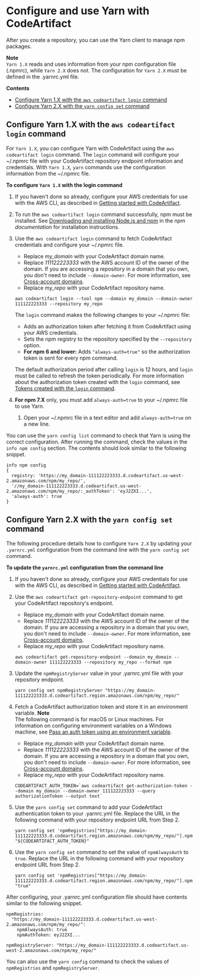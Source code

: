 # Configure and use Yarn with CodeArtifact<a name="npm-yarn"></a>

After you create a repository, you can use the Yarn client to manage npm packages\.

**Note**  
`Yarn 1.X` reads and uses information from your npm configuration file \(\.npmrc\), while `Yarn 2.X` does not\. The configuration for `Yarn 2.X` must be defined in the \.yarnrc\.yml file\.

**Contents**
+ [Configure Yarn 1\.X with the `aws codeartifact login` command](#npm-yarn-configure-login)
+ [Configure Yarn 2\.X with the `yarn config set` command](#npm-yarn-configure-yarn-command)

## Configure Yarn 1\.X with the `aws codeartifact login` command<a name="npm-yarn-configure-login"></a>

For `Yarn 1.X`, you can configure Yarn with CodeArtifact using the `aws codeartifact login` command\. The `login` command will configure your \~/\.npmrc file with your CodeArtifact repository endpoint information and credentials\. With `Yarn 1.X`, `yarn` commands use the configuration information from the \~/\.npmrc file\.

**To configure `Yarn 1.X` with the login command**

1. If you haven't done so already, configure your AWS credentials for use with the AWS CLI, as described in [Getting started with CodeArtifact](getting-started.md)\.

1. To run the `aws codeartifact login` command successfully, npm must be installed\. See [Downloading and installing Node\.js and npm](https://docs.npmjs.com/downloading-and-installing-node-js-and-npm/) in the *npm documentation* for installation instructions\.

1. Use the `aws codeartifact login` command to fetch CodeArtifact credentials and configure your \~/\.npmrc file\.
   + Replace *my\_domain* with your CodeArtifact domain name\.
   + Replace *111122223333* with the AWS account ID of the owner of the domain\. If you are accessing a repository in a domain that you own, you don't need to include `--domain-owner`\. For more information, see [Cross\-account domains](domain-overview.md#domain-overview-cross-account)\.
   + Replace *my\_repo* with your CodeArtifact repository name\.

   ```
   aws codeartifact login --tool npm --domain my_domain --domain-owner 111122223333 --repository my_repo
   ```

   The `login` command makes the following changes to your \~/\.npmrc file:
   + Adds an authorization token after fetching it from CodeArtifact using your AWS credentials\.
   + Sets the npm registry to the repository specified by the `--repository` option\.
   + **For npm 6 and lower:** Adds `"always-auth=true"` so the authorization token is sent for every npm command\.

   The default authorization period after calling `login` is 12 hours, and `login` must be called to refresh the token periodically\. For more information about the authorization token created with the `login` command, see [Tokens created with the `login` command](tokens-authentication.md#auth-token-login)\.

1. **For npm 7\.X** only, you must add `always-auth=true` to your \~/\.npmrc file to use Yarn\.

   1. Open your \~/\.npmrc file in a text editor and add `always-auth=true` on a new line\.

You can use the `yarn config list` command to check that Yarn is using the correct configuration\. After running the command, check the values in the `info npm config` section\. The contents should look similar to the following snippet\.

```
info npm config
{
  registry: 'https://my_domain-111122223333.d.codeartifact.us-west-2.amazonaws.com/npm/my_repo/',
  '//my_domain-111122223333.d.codeartifact.us-west-2.amazonaws.com/npm/my_repo/:_authToken': 'eyJ2ZXI...',
  'always-auth': true
}
```

## Configure Yarn 2\.X with the `yarn config set` command<a name="npm-yarn-configure-yarn-command"></a>

The following procedure details how to configure `Yarn 2.X` by updating your `.yarnrc.yml` configuration from the command line with the `yarn config set` command\.

**To update the `yarnrc.yml` configuration from the command line**

1. If you haven't done so already, configure your AWS credentials for use with the AWS CLI, as described in [Getting started with CodeArtifact](getting-started.md)\.

1. Use the `aws codeartifact get-repository-endpoint` command to get your CodeArtifact repository's endpoint\.
   + Replace *my\_domain* with your CodeArtifact domain name\.
   + Replace *111122223333* with the AWS account ID of the owner of the domain\. If you are accessing a repository in a domain that you own, you don't need to include `--domain-owner`\. For more information, see [Cross\-account domains](domain-overview.md#domain-overview-cross-account)\.
   + Replace *my\_repo* with your CodeArtifact repository name\.

   ```
   aws codeartifact get-repository-endpoint --domain my_domain --domain-owner 111122223333 --repository my_repo --format npm
   ```

1. Update the `npmRegistryServer` value in your \.yarnrc\.yml file with your repository endpoint\.

   ```
   yarn config set npmRegistryServer "https://my_domain-111122223333.d.codeartifact.region.amazonaws.com/npm/my_repo/"
   ```

1. Fetch a CodeArtifact authorization token and store it in an environment variable\.
**Note**  
The following command is for macOS or Linux machines\. For information on configuring environment variables on a Windows machine, see [Pass an auth token using an environment variable](tokens-authentication.md#env-var)\.
   + Replace *my\_domain* with your CodeArtifact domain name\.
   + Replace *111122223333* with the AWS account ID of the owner of the domain\. If you are accessing a repository in a domain that you own, you don't need to include `--domain-owner`\. For more information, see [Cross\-account domains](domain-overview.md#domain-overview-cross-account)\.
   + Replace *my\_repo* with your CodeArtifact repository name\.

   ```
   CODEARTIFACT_AUTH_TOKEN=`aws codeartifact get-authorization-token --domain my_domain --domain-owner 111122223333 --query authorizationToken --output text`
   ```

1. Use the `yarn config set` command to add your CodeArtifact authentication token to your \.yarnrc\.yml file\. Replace the URL in the following command with your repository endpoint URL from Step 2\.

   ```
   yarn config set 'npmRegistries["https://my_domain-111122223333.d.codeartifact.region.amazonaws.com/npm/my_repo/"].npmAuthToken' "${CODEARTIFACT_AUTH_TOKEN}"
   ```

1. Use the `yarn config set` command to set the value of `npmAlwaysAuth` to `true`\. Replace the URL in the following command with your repository endpoint URL from Step 2\.

   ```
   yarn config set 'npmRegistries["https://my_domain-111122223333.d.codeartifact.region.amazonaws.com/npm/my_repo/"].npmAlwaysAuth' "true"
   ```

After configuring, your \.yarnrc\.yml configuration file should have contents similar to the following snippet\.

```
npmRegistries:
  "https://my_domain-111122223333.d.codeartifact.us-west-2.amazonaws.com/npm/my_repo/":
    npmAlwaysAuth: true
    npmAuthToken: eyJ2ZXI...

npmRegistryServer: "https://my_domain-111122223333.d.codeartifact.us-west-2.amazonaws.com/npm/my_repo/"
```

You can also use the `yarn config` command to check the values of `npmRegistries` and `npmRegistryServer`\.